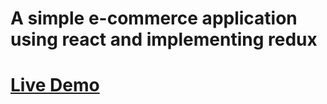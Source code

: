 # A simple e-commerce application using react and implementing redux

# [Live Demo](https://622928c2abd05b01e6b21404--elastic-roentgen-f354da.netlify.app)
